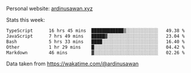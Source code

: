 Personal website: [ardinusawan.xyz](https://ardinusawan.xyz)

Stats this week:
<!--START_SECTION:waka-->

```txt
TypeScript      16 hrs 45 mins  ████████████▒░░░░░░░░░░░░   49.38 %
JavaScript      7 hrs 49 mins   █████▓░░░░░░░░░░░░░░░░░░░   23.04 %
Bash            5 hrs 33 mins   ████░░░░░░░░░░░░░░░░░░░░░   16.40 %
Other           1 hr 29 mins    █░░░░░░░░░░░░░░░░░░░░░░░░   04.42 %
Markdown        46 mins         ▓░░░░░░░░░░░░░░░░░░░░░░░░   02.26 %
```

<!--END_SECTION:waka-->
Data taken from https://wakatime.com/@ardinusawan
